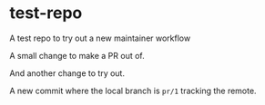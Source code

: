 # test-repo
A test repo to try out a new maintainer workflow

A small change to make a PR out of.

And another change to try out.

A new commit where the local branch is `pr/1` tracking the remote.
